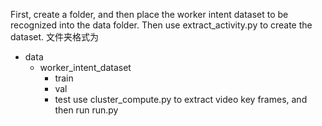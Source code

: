 First, create a <data> folder, and then place the worker intent dataset to be recognized into the data folder.
Then use extract_activity.py to create the dataset.
文件夹格式为  
- data
  - worker_intent_dataset
    - train
    - val
    - test
use cluster_compute.py to extract video key frames, and then run run.py
